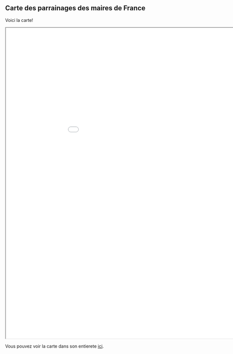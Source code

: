 ## Carte des parrainages des maires de France

Voici la carte!

<iframe src="election_basic_folium_map.html" height="1000" width="1000"></iframe>

Vous pouvez voir la carte dans son entierete [ici](election_basic_folium_map.html).

